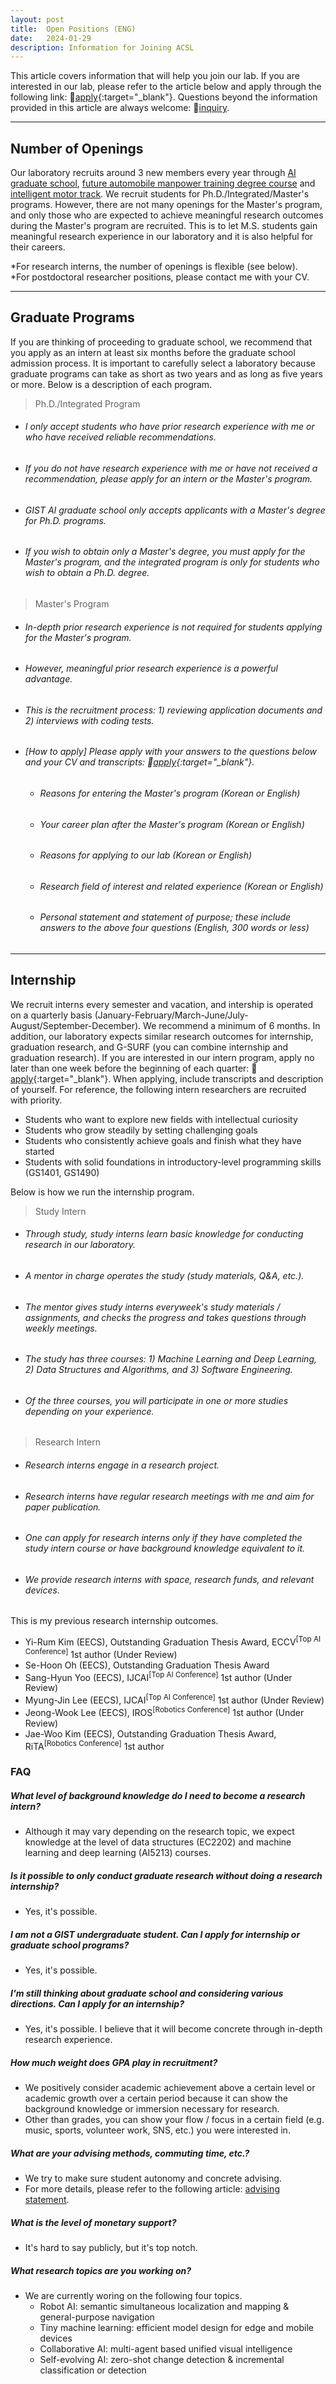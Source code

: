```yaml
---
layout: post
title:  Open Positions (ENG)
date:   2024-01-29
description: Information for Joining ACSL
---
```


This article covers information that will help you join our lab. If you are interested in our lab, please refer to the article below and apply through the following link: 📄[apply](https://forms.gle/odUNiwHT1ak7KorV8){:target="\_blank"}. Questions beyond the information provided in this article are always welcome: 🙋[inquiry](mailto:uehwan@gist.ac.kr).

---

## Number of Openings
Our laboratory recruits around 3 new members every year through [AI graduate school](https://ai.gist.ac.kr/ai/), [future automobile manpower training degree course](http://yonseiscd.web4in1.com/) and [intelligent motor track](https://news.samsung.com/kr/%EC%82%BC%EC%84%B1%EC%A0%84%EC%9E%90-gist%EC%99%80-%EC%B1%84%EC%9A%A9%EC%97%B0%EA%B3%84-%EA%B3%BC%EC%A0%95-%ED%98%91%EB%A0%A5-%EC%A7%80%EB%8A%A5%ED%98%95-%EB%AA%A8%ED%84%B0-%EA%B0%9C). We recruit students for Ph.D./Integrated/Master's programs. However, there are not many openings for the Master's program, and only those who are expected to achieve meaningful research outcomes during the Master's program are recruited. This is to let M.S. students gain meaningful research experience in our laboratory and it is also helpful for their careers.

*For research interns, the number of openings is flexible (see below).<br/>
*For postdoctoral researcher positions, please contact me with your CV.<br/>

---

## Graduate Programs
If you are thinking of proceeding to graduate school, we recommend that you apply as an intern at least six months before the graduate school admission process. It is important to carefully select a laboratory because graduate programs can take as short as two years and as long as five years or more. Below is a description of each program.

> Ph.D./Integrated Program
  - ###### I only accept students who have prior research experience with me or who have received reliable recommendations.
  - ###### If you do not have research experience with me or have not received a recommendation, please apply for an intern or the Master's program.
  - ###### GIST AI graduate school only accepts applicants with a Master's degree for Ph.D. programs.
  - ###### If you wish to obtain only a Master's degree, you must apply for the Master's program, and the integrated program is only for students who wish to obtain a Ph.D. degree.


> Master's Program
  - ###### In-depth prior research experience is not required for students applying for the Master's program.
  - ###### However, meaningful prior research experience is a powerful advantage.
  - ###### This is the recruitment process: 1) reviewing application documents and 2) interviews with coding tests.
  - ###### [How to apply] Please apply with your answers to the questions below and your CV and transcripts: 📄[apply](https://forms.gle/odUNiwHT1ak7KorV8){:target="\_blank"}.
    - ###### Reasons for entering the Master's program (Korean or English)
    - ###### Your career plan after the Master's program (Korean or English)
    - ###### Reasons for applying to our lab (Korean or English)
    - ###### Research field of interest and related experience (Korean or English)
    - ###### Personal statement and statement of purpose; these include answers to the above four questions (English, 300 words or less)

---

## Internship
We recruit interns every semester and vacation, and intership is operated on a quarterly basis (January-February/March-June/July-August/September-December). We recommend a minimum of 6 months. In addition, our laboratory expects similar research outcomes for internship, graduation research, and G-SURF (you can combine internship and graduation research). If you are interested in our intern program, apply no later than one week before the beginning of each quarter: 📄[apply](https://forms.gle/odUNiwHT1ak7KorV8){:target="\_blank"}. When applying, include transcripts and description of yourself. For reference, the following intern researchers are recruited with priority.

- Students who want to explore new fields with intellectual curiosity
- Students who grow steadily by setting challenging goals
- Students who consistently achieve goals and finish what they have started
- Students with solid foundations in introductory-level programming skills (GS1401, GS1490)

Below is how we run the internship program.

> Study Intern
  - ###### Through study, study interns learn basic knowledge for conducting research in our laboratory.  
  - ###### A mentor in charge operates the study (study materials, Q&A, etc.).
  - ###### The mentor gives study interns everyweek's study materials / assignments, and checks the progress and takes questions through weekly meetings.
  - ###### The study has three courses: 1) Machine Learning and Deep Learning, 2) Data Structures and Algorithms, and 3) Software Engineering.
  - ###### Of the three courses, you will participate in one or more studies depending on your experience.

  
> Research Intern
  - ###### Research interns engage in a research project.
  - ###### Research interns have regular research meetings with me and aim for paper publication.
  - ###### One can apply for research interns only if they have completed the study intern course or have background knowledge equivalent to it.
  - ###### We provide research interns with space, research funds, and relevant devices.

This is my previous research internship outcomes.
- Yi-Rum Kim (EECS), Outstanding Graduation Thesis Award, ECCV<sup>[Top AI Conference]</sup> 1st author (Under Review)
- Se-Hoon Oh (EECS), Outstanding Graduation Thesis Award
- Sang-Hyun Yoo (EECS), IJCAI<sup>[Top AI Conference]</sup> 1st author (Under Review)
- Myung-Jin Lee (EECS), IJCAI<sup>[Top AI Conference]</sup> 1st author (Under Review)
- Jeong-Wook Lee (EECS), IROS<sup>[Robotics Conference]</sup> 1st author (Under Review)
- Jae-Woo Kim (EECS), Outstanding Graduation Thesis Award, RiTA<sup>[Robotics Conference]</sup> 1st author

### FAQ
##### What level of background knowledge do I need to become a research intern?
- Although it may vary depending on the research topic, we expect knowledge at the level of data structures (EC2202) and machine learning and deep learning (AI5213) courses.

##### Is it possible to only conduct graduate research without doing a research internship?
- Yes, it's possible.

##### I am not a GIST undergraduate student. Can I apply for internship or graduate school programs?
- Yes, it's possible.

##### I'm still thinking about graduate school and considering various directions. Can I apply for an internship?
- Yes, it's possible. I believe that it will become concrete through in-depth research experience.

##### How much weight does GPA play in recruitment?
- We positively consider academic achievement above a certain level or academic growth over a certain period because it can show the background knowledge or immersion necessary for research.
- Other than grades, you can show your flow / focus in a certain field (e.g. music, sports, volunteer work, SNS, etc.) you were interested in.

##### What are your advising methods, commuting time, etc.?
- We try to make sure student autonomy and concrete advising.
- For more details, please refer to the following article: [advising statement](/blog/2024/advising-eng/).

##### What is the level of monetary support?
- It's hard to say publicly, but it's top notch.

##### What research topics are you working on?
- We are currently woring on the following four topics.
  - Robot AI: semantic simultaneous localization and mapping & general-purpose navigation
  - Tiny machine learning: efficient model design for edge and mobile devices
  - Collaborative AI: multi-agent based unified visual intelligence
  - Self-evolving AI: zero-shot change detection & incremental classification or detection
